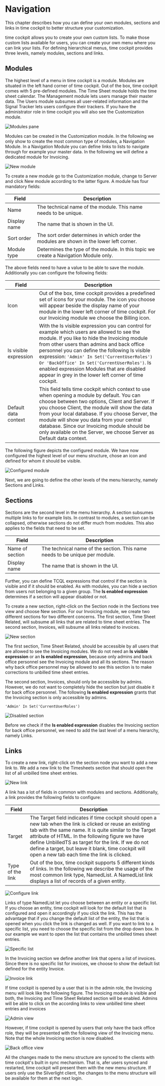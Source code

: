 # Navigation	

This chapter describes how you can define your own modules, sections and links in time cockpit to better structure your customization.

time cockpit allows you to create your own custom lists. To make those custom lists available for users, you can create your own menu where you can link your lists. For defining hierarchical menus, time cockpit provides three levels, namely modules, sections and links.

## Modules

The highest level of a menu in time cockpit is a module. Modules are situated in the left hand corner of time cockpit. Out of the box, time cockpit comes with 5 pre-defined modules. The Time Sheet module holds the time sheet calendar. The Management module lets users manage their master data. The Users module subsumes all user-related information and the Signal Tracker lets users configure their trackers. If you have the administrator role in time cockpit you will also see the Customization module.

![Modules pane](images/modules-pane.png "Modules pane")

Modules can be created in the Customization module. In the following we only show to create the most common type of modules, a Navigation Module. In a Navigation Module you can define links to lists to navigate through for example your master data. In the following we will define a dedicated module for Invoicing.

![New module](images/new-module.png "New module")

To create a new module go to the Customization module, change to Server and click New module according to the latter figure. A module has four mandatory fields:

Field | Description
--- | ---
Name |The technical name of the module. This name needs to be unique.
Display name | The name that is shown in the UI.
Sort order | The sort order determines in which order the modules are shown in the lower left corner.
Module type | Determines the type of the module. In this topic we create a Navigation Module only.

The above fields need to have a value to be able to save the module. Additionally you can configure the following fields:

Field | Description
--- | ---
Icon | Out of the box, time cockpit provides a predefined set of icons for your module. The icon you choose will appear beside the display name of your module in the lower left corner of time cockpit. For our Invoicing module we choose the Billing icon.
Is visible expression | With the Is visible expression you can control for example which users are allowed to see the module. If you like to hide the Invoicing module from other users than admins and back office personnel you can define the following Is visible expression: `'Admin' In Set('CurrentUserRoles') Or 'BackOffice' In Set('CurrentUserRoles')`. Is enabled expression Modules that are disabled appear in grey in the lower left corner of time cockpit.
Default data context | This field tells time cockpit which context to use when opening a module by default. You can choose between two options, Client and Server. If you choose Client, the module will show the data from your local database. If you choose Server, the module will show you data from your central database. Since our Invoicing module should be only available on the Server, we choose Server as Default data context.

The following figure depicts the configured module. We have now configured the highest level of our menu structure, chose an icon and defined for whom it should be visible.

![Configured module](images/configured-module.png "Configured module")

Next, we are going to define the other levels of the menu hierarchy, namely Sections and Links.

## Sections

Sections are the second level in the menu hierarchy. A section subsumes multiple links to for example lists. In contrast to modules, a section can be collapsed, otherwise sections do not differ much from modules. This also applies to the fields that need to be set.

Field | Description
--- | ---
Name of section | The technical name of the section. This name needs to be unique per module.
Display name | The name that is shown in the UI.

Further, you can define TCQL expressions that control if the section is visible and if it should be enabled. As with modules, you can hide a section from users not belonging to a given group. The **Is enabled expression** determines if a section will appear disabled or not.

To create a new section, right-click on the Section node in the Sections tree view and choose New section. For our Invoicing module, we create two different sections for two different concerns. The first section, Time Sheet Related, will subsume all links that are related to time sheet entries. The second section, Invoices, will subsume all links related to invoices.

![New section](images/new-section.png "New section")

The first section, Time Sheet Related, should be accessible by all users that are allowed to see the Invoicing modules. We do not need an **Is visible expression** or an **Is enabled expression**, because only admins and back office personnel see the Invoicing module and all its sections. The reason why back office personnel may be allowed to see this section is to make corrections to unbilled time sheet entries.

The second section, Invoices, should only be accessible by admins. However, we do not want to completely hide the section but just disable it for back office personnel. The following **Is enabled expression** grants that the Invoicing section is only accessible by admins.

```
'Admin' In Set('CurrentUserRoles')
```

![Disabled section](images/disabled-section.png "Disabled section")

Before we check if the **Is enabled expression** disables the Invoicing section for back office personnel, we need to add the last level of a menu hierarchy, namely Links.

## Links

To create a new link, right-click on the section node you want to add a new link to. We add a new link to the Timesheets section that should open the list of all unbilled time sheet entries.

![New link](images/new-link.png "New link")

A link has a lot of fields in common with modules and sections. Additionally, a link provides the following fields to configure:

Field | Description
--- | ---
Target | The Target field indicates if time cockpit should open a new tab when the link is clicked or reuse an existing tab with the same name. It is quite similar to the Target attribute of HTML. In the following figure we have define UnbilledTS as target for the link. If we do not define a target, but leave it blank, time cockpit will open a new tab each time the link is clicked.
Type of the link | Out of the box, time cockpit supports 5 different kinds of links. In the following we describe the usage of the most common link type, NamedList. A NamedList link displays a list of records of a given entity.

![Configure link](images/configure-link.png "Configure link")

Links of type NamedList let you choose between an entity or a specific list. If you choose an entity, time cockpit will look for the default list that is configured and open it accordingly if you click the link. This has the advantage that if you change the default list of the entity, the list that is opened when you click the link is changed as well. If you want to link to a specific list, you need to choose the specific list from the drop down box. In our example we want to open the list that contains the unbilled times sheet entries.

![Specific list](images/specific-list.png "Specific list")

In the Invoicing section we define another link that opens a list of invoices. Since there is no specific list for invoices, we choose to show the default list defined for the entity Invoice.

![Invoice link](images/invoice-link.png "Invoice link")

If time cockpit is opened by a user that is in the admin role, the Invoicing menu will look like the following figure. The Invoicing module is visible and both, the Invoicing and Time Sheet Related section will be enabled. Admins will be able to click on the according links to view unbilled time sheet entries and invoices

![Admin view](images/admin-view.png "Admin view")

However, if time cockpit is opened by users that only have the back office role, they will be presented with the following view of the Invoicing menu. Note that the whole Invoicing section is now disabled.

![Back office view](images/back-office-view.png "Back office view")

All the changes made to the menu structure are synced to the clients with time cockpit's built in sync mechanism. That is, afer users synced and restarted, time cockpit will present them with the new menu structure. If users only use the Silverlight client, the changes to the menu structure will be available for them at the next login.